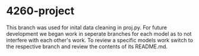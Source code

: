 # 4260-project
This branch was used for inital data cleaning in proj.py. For future development we began work in seperate 
branches for each model as to not interfere with each other's work. To review a specific models work switch 
to the respective branch and review the contents of its README.md.
